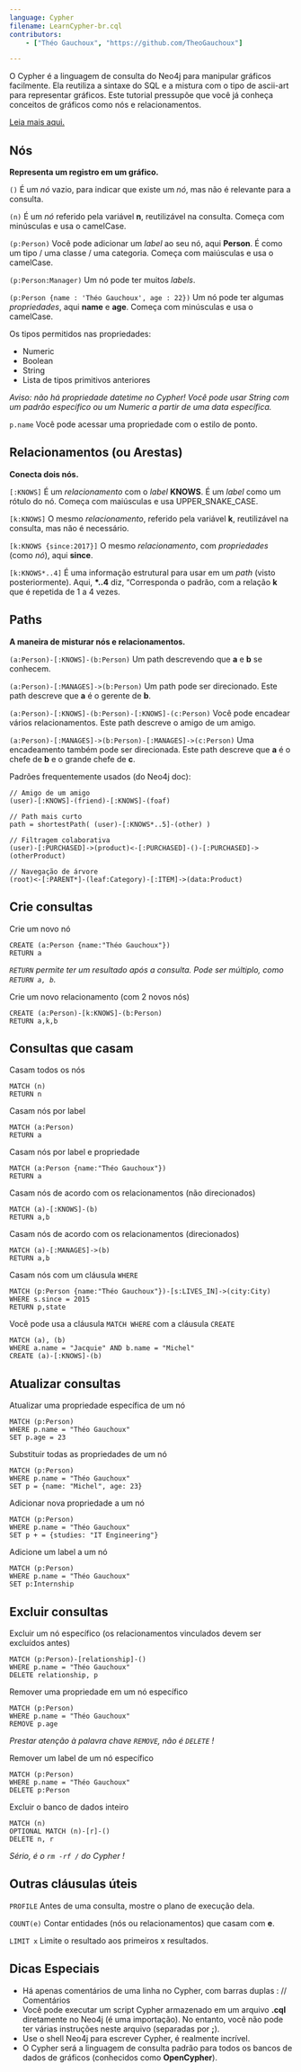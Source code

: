```yaml
---
language: Cypher
filename: LearnCypher-br.cql
contributors:
    - ["Théo Gauchoux", "https://github.com/TheoGauchoux"]

---
```

O Cypher é a linguagem de consulta do Neo4j para manipular gráficos facilmente. Ela reutiliza a sintaxe do SQL e a mistura com o tipo de ascii-art para representar gráficos. Este tutorial pressupõe que você já conheça conceitos de gráficos como nós e relacionamentos.

[Leia mais aqui.](https://neo4j.com/developer/cypher-query-language/)

## Nós

**Representa um registro em um gráfico.**

`()`
É um *nó* vazio, para indicar que existe um *nó*, mas não é relevante para a consulta.

`(n)`
É um *nó* referido pela variável **n**, reutilizável na consulta. Começa com minúsculas e usa o camelCase.

`(p:Person)`
Você pode adicionar um *label* ao seu nó, aqui **Person**. É como um tipo / uma classe / uma categoria. Começa com maiúsculas e usa o camelCase.

`(p:Person:Manager)`
Um nó pode ter muitos *labels*.

`(p:Person {name : 'Théo Gauchoux', age : 22})`
Um nó pode ter algumas *propriedades*, aqui **name** e **age**. Começa com minúsculas e usa o camelCase.

Os tipos permitidos nas propriedades:

- Numeric
- Boolean
- String
- Lista de tipos primitivos anteriores

*Aviso: não há propriedade datetime no Cypher! Você pode usar String com um padrão específico ou um Numeric a partir de uma data específica.*

`p.name`
Você pode acessar uma propriedade com o estilo de ponto.

## Relacionamentos (ou Arestas)

**Conecta dois nós.**

`[:KNOWS]`
É um *relacionamento* com o *label* **KNOWS**. É um *label* como um rótulo do nó. Começa com maiúsculas e usa UPPER_SNAKE_CASE.

`[k:KNOWS]`
O mesmo *relacionamento*, referido pela variável **k**, reutilizável na consulta, mas não é necessário.

`[k:KNOWS {since:2017}]`
O mesmo *relacionamento*, com *propriedades* (como *nó*), aqui **since**.

`[k:KNOWS*..4]`
É uma informação estrutural para usar em um *path* (visto posteriormente). Aqui, **\*..4** diz, “Corresponda o padrão, com a relação **k** que é repetida de 1 a 4 vezes.

## Paths

**A maneira de misturar nós e relacionamentos.**

`(a:Person)-[:KNOWS]-(b:Person)`
Um path descrevendo que **a** e **b** se conhecem.

`(a:Person)-[:MANAGES]->(b:Person)`
Um path pode ser direcionado. Este path descreve que **a** é o gerente de **b**.

`(a:Person)-[:KNOWS]-(b:Person)-[:KNOWS]-(c:Person)`
Você pode encadear vários relacionamentos. Este path descreve o amigo de um amigo.

`(a:Person)-[:MANAGES]->(b:Person)-[:MANAGES]->(c:Person)`
Uma encadeamento também pode ser direcionada. Este path descreve que **a** é o chefe de **b** e o grande chefe de **c**.

Padrões frequentemente usados ​​(do Neo4j doc):

```cypher
// Amigo de um amigo
(user)-[:KNOWS]-(friend)-[:KNOWS]-(foaf)

// Path mais curto
path = shortestPath( (user)-[:KNOWS*..5]-(other) )

// Filtragem colaborativa
(user)-[:PURCHASED]->(product)<-[:PURCHASED]-()-[:PURCHASED]->(otherProduct)

// Navegação de árvore
(root)<-[:PARENT*]-(leaf:Category)-[:ITEM]->(data:Product)
```

## Crie consultas

Crie um novo nó

```cypher
CREATE (a:Person {name:"Théo Gauchoux"})
RETURN a
```

*`RETURN` permite ter um resultado após a consulta. Pode ser múltiplo, como `RETURN a, b`.*

Crie um novo relacionamento (com 2 novos nós)

```cypher
CREATE (a:Person)-[k:KNOWS]-(b:Person)
RETURN a,k,b
```

## Consultas que casam

Casam todos os nós

```cypher
MATCH (n)
RETURN n
```

Casam nós por label

```cypher
MATCH (a:Person)
RETURN a
```

Casam nós por label e propriedade

```cypher
MATCH (a:Person {name:"Théo Gauchoux"})
RETURN a
```

Casam nós de acordo com os relacionamentos (não direcionados)

```cypher
MATCH (a)-[:KNOWS]-(b)
RETURN a,b
```

Casam nós de acordo com os relacionamentos (direcionados)

```cypher
MATCH (a)-[:MANAGES]->(b)
RETURN a,b
```

Casam nós com um cláusula `WHERE`

```cypher
MATCH (p:Person {name:"Théo Gauchoux"})-[s:LIVES_IN]->(city:City)
WHERE s.since = 2015
RETURN p,state
```

Você pode usa a cláusula `MATCH WHERE` com a cláusula `CREATE`

```cypher
MATCH (a), (b)
WHERE a.name = "Jacquie" AND b.name = "Michel"
CREATE (a)-[:KNOWS]-(b)
```

## Atualizar consultas

Atualizar uma propriedade específica de um nó

```cypher
MATCH (p:Person)
WHERE p.name = "Théo Gauchoux"
SET p.age = 23
```

Substituir todas as propriedades de um nó

```cypher
MATCH (p:Person)
WHERE p.name = "Théo Gauchoux"
SET p = {name: "Michel", age: 23}
```

Adicionar nova propriedade a um nó

```cypher
MATCH (p:Person)
WHERE p.name = "Théo Gauchoux"
SET p + = {studies: "IT Engineering"}
```

Adicione um label a um nó

```cypher
MATCH (p:Person)
WHERE p.name = "Théo Gauchoux"
SET p:Internship
```

## Excluir consultas

Excluir um nó específico (os relacionamentos vinculados devem ser excluídos antes)

```cypher
MATCH (p:Person)-[relationship]-()
WHERE p.name = "Théo Gauchoux"
DELETE relationship, p
```

Remover uma propriedade em um nó específico

```cypher
MATCH (p:Person)
WHERE p.name = "Théo Gauchoux"
REMOVE p.age
```

*Prestar atenção à palavra chave `REMOVE`, não é `DELETE` !*

Remover um label de um nó específico

```cypher
MATCH (p:Person)
WHERE p.name = "Théo Gauchoux"
DELETE p:Person
```

Excluir o banco de dados inteiro

```cypher
MATCH (n)
OPTIONAL MATCH (n)-[r]-()
DELETE n, r
```

*Sério, é o `rm -rf /` do Cypher !*

## Outras cláusulas úteis

`PROFILE`
Antes de uma consulta, mostre o plano de execução dela.

`COUNT(e)`
Contar entidades (nós ou relacionamentos) que casam com **e**.

`LIMIT x`
Limite o resultado aos primeiros x resultados.

## Dicas Especiais

- Há apenas comentários de uma linha no Cypher, com barras duplas : // Comentários
- Você pode executar um script Cypher armazenado em um arquivo **.cql** diretamente no Neo4j (é uma importação). No entanto, você não pode ter várias instruções neste arquivo (separadas por **;**).
- Use o shell Neo4j para escrever Cypher, é realmente incrível.
- O Cypher será a linguagem de consulta padrão para todos os bancos de dados de gráficos (conhecidos como **OpenCypher**).
